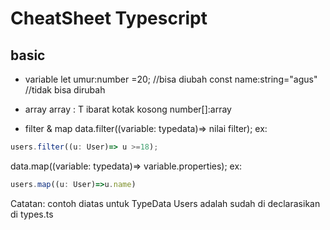 # CheatSheet Typescript

## basic
- variable
let umur:number =20; //bisa diubah
const name:string="agus" //tidak bisa dirubah

- array
array<T> : T ibarat kotak kosong
number[]:array 

- filter & map
data.filter((variable: typedata)=> nilai filter);
ex: 
```typescript
users.filter((u: User)=> u >=18);
```
data.map((variable: typedata)=> variable.properties);
ex: 
```typescript
users.map((u: User)=>u.name)
```
Catatan: contoh diatas untuk TypeData Users adalah sudah di declarasikan di types.ts
